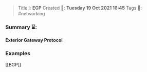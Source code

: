 > Title ❕: **EGP**
> Created 📅: **Tuesday 19 Oct 2021 16:45**
  Tags 📎: #networking 

### Summary ⌛:
**Exterior Gateway Protocol**

### Examples
[[BGP]]